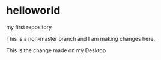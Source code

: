 # helloworld
my first repository

This is a non-master branch and I am making changes here.

This is the change made on my Desktop
